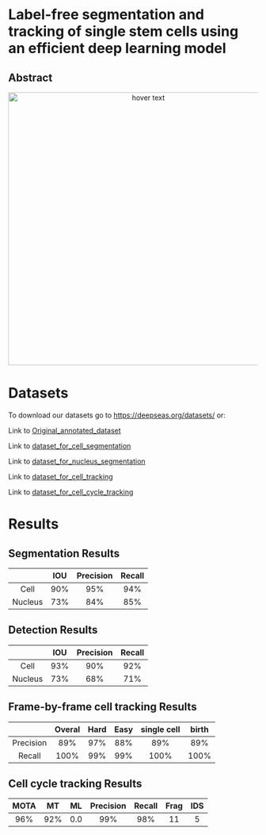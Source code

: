 # Label-free segmentation and tracking of single stem cells using an efficient deep learning model

## Abstract


<p align="center">
  <img src="docs/Fig1.png" width="550" title="hover text">
</p>


# Datasets

To download our datasets go to https://deepseas.org/datasets/ or:

Link to [Original_annotated_dataset](https://drive.google.com/drive/folders/1uJSgGgW-wqG3uzDRO3EDn_D7jMpBfuMV?usp=sharing)

Link to [dataset_for_cell_segmentation](https://drive.google.com/drive/folders/1iCC22iz7UBQdmADLuDe8ugAkmUqqsv13?usp=sharing)

Link to [dataset_for_nucleus_segmentation](https://drive.google.com/drive/folders/1gfEqRQOOBx2xZ1L7pCW67FBvTODulvvt?usp=sharing)

Link to [dataset_for_cell_tracking](https://drive.google.com/drive/folders/1dtaXnp0PH7iQPXOzfZMtvwgqOvCDa2yn?usp=sharing)

Link to [dataset_for_cell_cycle_tracking](https://drive.google.com/drive/folders/1ox6xhWy8B5vxlsF9vcJt0ywVOMe-fY2J?usp=sharing)


# Results

## Segmentation Results

|             | IOU         | Precision     | Recall     |
| :----:      |    :----:   |        :----: |  :----:    |
| Cell        | 90%         | 95%           | 94%        | 
| Nucleus     | 73%         | 84%           | 85%        |


## Detection Results

|              | IOU         | Precision     | Recall     |
| :----:      |    :----:   |        :----: |  :----:    |
| Cell        | 93%         | 90%           | 92%        | 
| Nucleus     | 73%         | 68%           | 71%        |

## Frame-by-frame cell tracking Results

|              | Overal      | Hard          | Easy       | single cell | birth    |
| :----:      |    :----:   |        :----: |  :----:    |:----:       |:----:    |
| Precision   | 89%         | 97%           | 88%        | 89%      |89%          |
| Recall      | 100%         | 99%           | 99%        |100%       | 100%      |

## Cell cycle tracking Results

|      MOTA   | MT          | ML            | Precision  | Recall      | Frag     |IDS       |
| :----:      |    :----:   |        :----: |  :----:    |:----:       |:----:    |:----:    |
| 96%         | 92%         | 0.0           | 99%        | 98%         |11        |5         |

